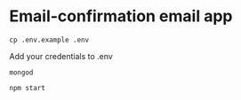 # Email-confirmation email app

`cp .env.example .env`

Add your credentials to .env

`mongod`

`npm start`